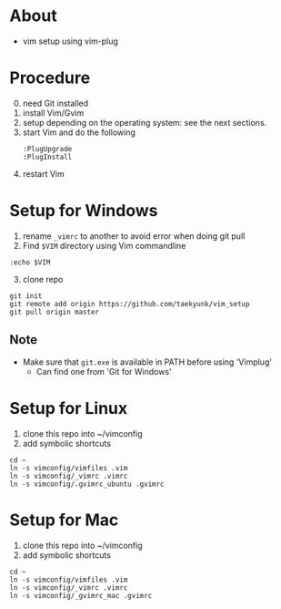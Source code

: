 # About
- vim setup using vim-plug


# Procedure

0. need Git installed
1. install Vim/Gvim
2. setup depending on the operating system: see the next sections.
3. start Vim and do the following
    ````
    :PlugUpgrade
    :PlugInstall
    ````
4. restart Vim

# Setup for Windows

1. rename `_vimrc` to another to avoid error when doing git pull
2. Find `$VIM` directory using Vim commandline
```vim
:echo $VIM
`````
3. clone repo
````
git init
git remote add origin https://github.com/taekyunk/vim_setup
git pull origin master
````

##  Note
- Make sure that `git.exe` is available in PATH before using 'Vimplug'
    - Can find one from 'Git for Windows' 


# Setup for Linux

1. clone this repo into ~/vimconfig
2. add symbolic shortcuts

````
cd ~
ln -s vimconfig/vimfiles .vim
ln -s vimconfig/_vimrc .vimrc
ln -s vimconfig/.gvimrc_ubuntu .gvimrc
````

# Setup for Mac


1. clone this repo into ~/vimconfig
2. add symbolic shortcuts

````
cd ~
ln -s vimconfig/vimfiles .vim
ln -s vimconfig/_vimrc .vimrc
ln -s vimconfig/_gvimrc_mac .gvimrc
````

